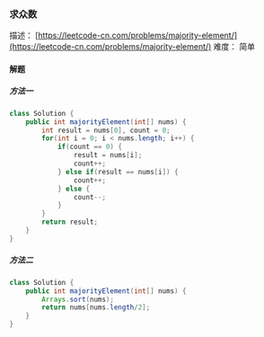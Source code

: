 ### 求众数

描述： [https://leetcode-cn.com/problems/majority-element/](https://leetcode-cn.com/problems/majority-element/)
难度： 简单

#### 解题

##### 方法一

```java
class Solution {
    public int majorityElement(int[] nums) {
        int result = nums[0], count = 0;
        for(int i = 0; i < nums.length; i++) {
            if(count == 0) {
                result = nums[i];
                count++;
            } else if(result == nums[i]) {
                count++;
            } else {
                count--;
            }
        }
        return result;
    }
}
```

##### 方法二

```java
class Solution {
    public int majorityElement(int[] nums) {
        Arrays.sort(nums);
        return nums[nums.length/2];
    }
}
```

